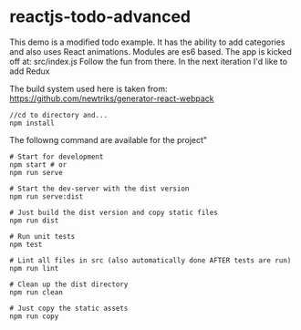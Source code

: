 # reactjs-todo-advanced
This demo is a modified todo example. It has the ability to add categories and also uses React animations. Modules are es6 based.
The app is kicked off at: src/index.js Follow the fun from there. In the next iteration I'd like to add Redux

The build system used here is taken from: https://github.com/newtriks/generator-react-webpack

```
//cd to directory and...
npm install
```
The followng command are available for the project"
```
# Start for development
npm start # or
npm run serve

# Start the dev-server with the dist version
npm run serve:dist

# Just build the dist version and copy static files
npm run dist

# Run unit tests
npm test

# Lint all files in src (also automatically done AFTER tests are run)
npm run lint

# Clean up the dist directory
npm run clean

# Just copy the static assets
npm run copy
```
